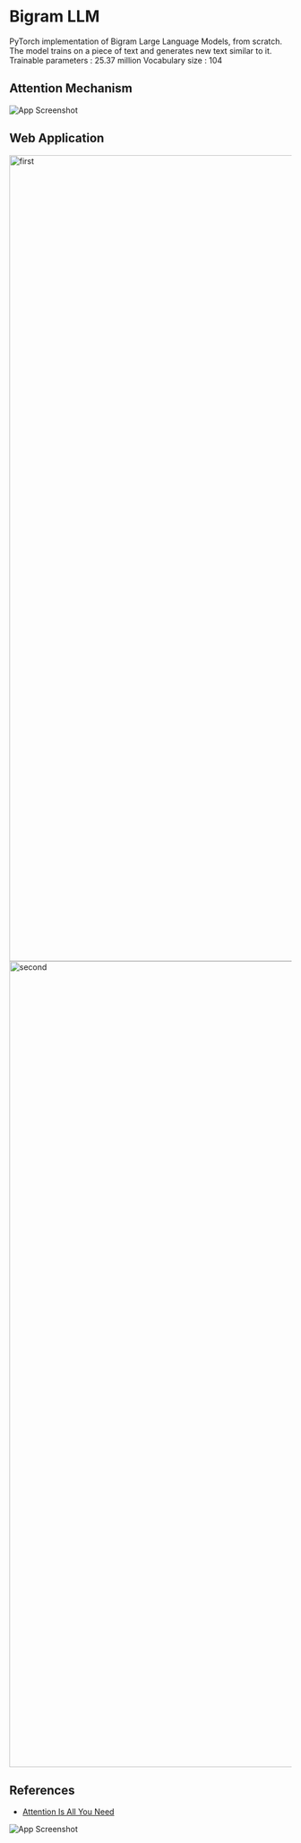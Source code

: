 
# Bigram LLM

PyTorch implementation of Bigram Large Language Models, from scratch. The model trains on a piece of text and generates new text similar to it.
Trainable parameters : 25.37 million
Vocabulary size : 104



## Attention Mechanism

![App Screenshot](https://media.geeksforgeeks.org/wp-content/uploads/20240110170625/Scaled-Dot-Product-and-Multi-Head-Attentions.webp)


## Web Application
<img width="1440" alt="first" src="https://github.com/Aditya-S09/LLM/assets/78774850/0fbc9663-f33a-41f4-8253-1963f40d6bb4">
<img width="1440" alt="second" src="https://github.com/Aditya-S09/LLM/assets/78774850/166f2a8f-1185-48b0-a664-e801b64f4fbf">




## References

 - [Attention Is All You Need](https://arxiv.org/abs/1706.03762)

 ![App Screenshot](https://miro.medium.com/v2/resize:fit:1000/1*ekIrztJ8io3kDBLMxnVqDA.png)



